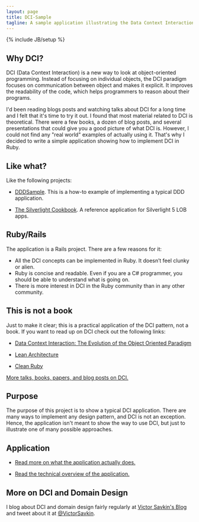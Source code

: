 ```yaml
---
layout: page
title: DCI-Sample
tagline: A sample application illustrating the Data Context Interaction paradigm (in Ruby)
---
```

{% include JB/setup %}


## Why DCI?

DCI (Data Context Interaction) is a new way to look at object-oriented programming. Instead of focusing on individual objects, the DCI paradigm focuses on communication between object and makes it explicit. It improves the readability of the code, which helps programmers to reason about their programs.

I'd been reading blogs posts and watching talks about DCI for a long time and I felt that it's time to try it out. I found that most material related to DCI is theoretical. There were a few books, a dozen of blog posts, and several presentations that could give you a good picture of what DCI is. However, I could not find any "real world" examples of actually using it. That's why I decided to write a simple application showing how to implement DCI in Ruby.

## Like what?

Like the following projects:

* [DDDSample](http://dddsample.sourceforge.net/). This is a how-to example of implementing a typical DDD application.

* [The Silverlight Cookbook](http://silverlightcookbook.codeplex.com/). A reference application for Silverlight 5 LOB apps.
 
## Ruby/Rails

The application is a Rails project. There are a few reasons for it:

* All the DCI concepts can be implemented in Ruby. It doesn’t feel clunky or alien.
* Ruby is concise and readable. Even if you are a C# programmer, you should be able to understand what is going on.
* There is more interest in DCI in the Ruby community than in any other community. 

## This is not a book

Just to make it clear; this is a practical application of the DCI pattern, not a book. If you want to read up on DCI check out the following links:

* [Data Context Interaction: The Evolution of the Object Oriented Paradigm](http://rubysource.com/dci-the-evolution-of-the-object-oriented-paradigm/)

* [Lean Architecture](http://www.leansoftwarearchitecture.com/)

* [Clean Ruby](http://clean-ruby.com/)

<a href="resources.html">More talks, books, papers, and blog posts on DCI.</a>

## Purpose

The purpose of this project is to show a typical DCI application. There are many ways to implement any design pattern, and DCI is not an exception. Hence, the application isn't meant to show the way to use DCI, but just to illustrate one of many possible approaches.

## Application

* [Read more on what the application actually does.](/overview.html)

* [Read the technical overview of the application.](/technical_overview.html)


## More on DCI and Domain Design

I blog about DCI and domain design fairly regularly at [Victor Savkin's Blog](http://victorsavkin.com) and tweet about it at [@VictorSavkin](http://twitter.com/victorsavkin).
 